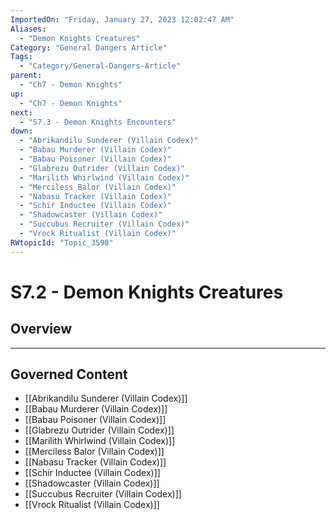```yaml
---
ImportedOn: "Friday, January 27, 2023 12:02:47 AM"
Aliases:
  - "Demon Knights Creatures"
Category: "General Dangers Article"
Tags:
  - "Category/General-Dangers-Article"
parent:
  - "Ch7 - Demon Knights"
up:
  - "Ch7 - Demon Knights"
next:
  - "S7.3 - Demon Knights Encounters"
down:
  - "Abrikandilu Sunderer (Villain Codex)"
  - "Babau Murderer (Villain Codex)"
  - "Babau Poisoner (Villain Codex)"
  - "Glabrezu Outrider (Villain Codex)"
  - "Marilith Whirlwind (Villain Codex)"
  - "Merciless Balor (Villain Codex)"
  - "Nabasu Tracker (Villain Codex)"
  - "Schir Inductee (Villain Codex)"
  - "Shadowcaster (Villain Codex)"
  - "Succubus Recruiter (Villain Codex)"
  - "Vrock Ritualist (Villain Codex)"
RWtopicId: "Topic_3590"
---
```

# S7.2 - Demon Knights Creatures
## Overview
---
## Governed Content
- [[Abrikandilu Sunderer (Villain Codex)]]
- [[Babau Murderer (Villain Codex)]]
- [[Babau Poisoner (Villain Codex)]]
- [[Glabrezu Outrider (Villain Codex)]]
- [[Marilith Whirlwind (Villain Codex)]]
- [[Merciless Balor (Villain Codex)]]
- [[Nabasu Tracker (Villain Codex)]]
- [[Schir Inductee (Villain Codex)]]
- [[Shadowcaster (Villain Codex)]]
- [[Succubus Recruiter (Villain Codex)]]
- [[Vrock Ritualist (Villain Codex)]]

